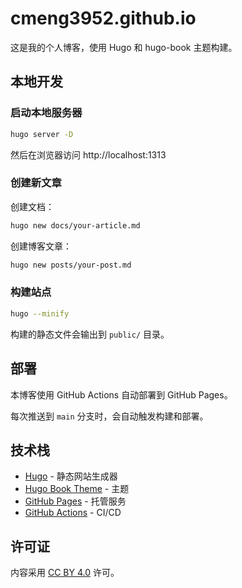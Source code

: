 # cmeng3952.github.io

这是我的个人博客，使用 Hugo 和 hugo-book 主题构建。

## 本地开发

### 启动本地服务器

```bash
hugo server -D
```

然后在浏览器访问 http://localhost:1313

### 创建新文章

创建文档：
```bash
hugo new docs/your-article.md
```

创建博客文章：
```bash
hugo new posts/your-post.md
```

### 构建站点

```bash
hugo --minify
```

构建的静态文件会输出到 `public/` 目录。

## 部署

本博客使用 GitHub Actions 自动部署到 GitHub Pages。

每次推送到 `main` 分支时，会自动触发构建和部署。

## 技术栈

- [Hugo](https://gohugo.io/) - 静态网站生成器
- [Hugo Book Theme](https://github.com/alex-shpak/hugo-book) - 主题
- [GitHub Pages](https://pages.github.com/) - 托管服务
- [GitHub Actions](https://github.com/features/actions) - CI/CD

## 许可证

内容采用 [CC BY 4.0](https://creativecommons.org/licenses/by/4.0/) 许可。

